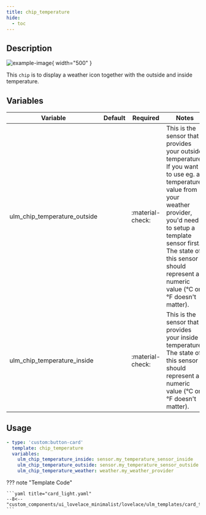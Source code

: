```yaml
---
title: chip_temperature
hide:
  - toc
---
```

<!-- markdownlint-disable MD046 -->

## Description

![example-image](../../assets/img/ulm_chips/chip_example.png){ width="500" }

This `chip` is to display a weather icon together with the outside and inside temperature.

## Variables

| Variable | Default | Required         | Notes             |
|----------|---------|------------------|-------------------|
| ulm_chip_temperature_outside     |         | :material-check: | This is the sensor that provides your outside temperature. If you want to use eg. a temperature value from your weather provider, you'd need to setup a template sensor first. The state of this sensor should represent a numeric value (°C or °F doesn't matter).  |
|ulm_chip_temperature_inside|   | :material-check: | This is the sensor that provides your inside temperature. The state of this sensor should represent a numeric value (°C or °F doesn't matter). |

## Usage

```yaml
- type: 'custom:button-card'
  template: chip_temperature
  variables:
    ulm_chip_temperature_inside: sensor.my_temperature_sensor_inside
    ulm_chip_temperature_outside: sensor.my_temperature_sensor_outside
    ulm_chip_temperature_weather: weather.my_weather_provider
```

??? note "Template Code"

    ```yaml title="card_light.yaml"
    --8<-- "custom_components/ui_lovelace_minimalist/lovelace/ulm_templates/card_templates/chips/chip_temperature.yaml"
    ```
